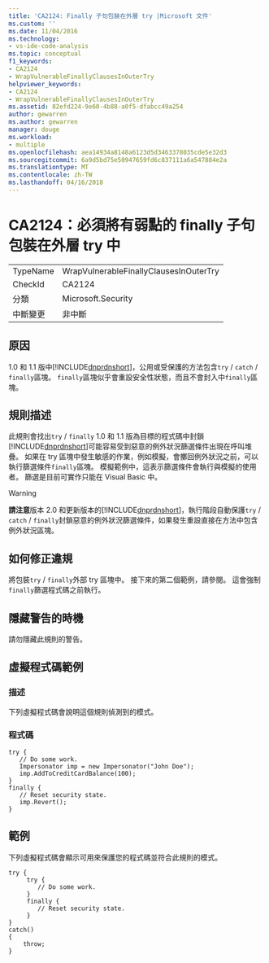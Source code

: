 ```yaml
---
title: 'CA2124: Finally 子句包裝在外層 try |Microsoft 文件'
ms.custom: ''
ms.date: 11/04/2016
ms.technology:
- vs-ide-code-analysis
ms.topic: conceptual
f1_keywords:
- CA2124
- WrapVulnerableFinallyClausesInOuterTry
helpviewer_keywords:
- CA2124
- WrapVulnerableFinallyClausesInOuterTry
ms.assetid: 82efd224-9e60-4b88-a0f5-dfabcc49a254
author: gewarren
ms.author: gewarren
manager: douge
ms.workload:
- multiple
ms.openlocfilehash: aea14934a8148a6123d5d3463378035cde5e32d3
ms.sourcegitcommit: 6a9d5bd75e50947659fd6c837111a6a547884e2a
ms.translationtype: MT
ms.contentlocale: zh-TW
ms.lasthandoff: 04/16/2018
---
```

# <a name="ca2124-wrap-vulnerable-finally-clauses-in-outer-try"></a>CA2124：必須將有弱點的 finally 子句包裝在外層 try 中
|||  
|-|-|  
|TypeName|WrapVulnerableFinallyClausesInOuterTry|  
|CheckId|CA2124|  
|分類|Microsoft.Security|  
|中斷變更|非中斷|  
  
## <a name="cause"></a>原因  
 1.0 和 1.1 版中[!INCLUDE[dnprdnshort](../code-quality/includes/dnprdnshort_md.md)]，公用或受保護的方法包含`try` / `catch` / `finally`區塊。 `finally`區塊似乎會重設安全性狀態，而且不會封入中`finally`區塊。  
  
## <a name="rule-description"></a>規則描述  
 此規則會找出`try` / `finally` 1.0 和 1.1 版為目標的程式碼中封鎖[!INCLUDE[dnprdnshort](../code-quality/includes/dnprdnshort_md.md)]可能容易受到惡意的例外狀況篩選條件出現在呼叫堆疊。 如果在 try 區塊中發生敏感的作業，例如模擬，會擲回例外狀況之前，可以執行篩選條件`finally`區塊。 模擬範例中，這表示篩選條件會執行與模擬的使用者。 篩選是目前可實作只能在 Visual Basic 中。  
  
> [!WARNING]
>  **請注意**版本 2.0 和更新版本的[!INCLUDE[dnprdnshort](../code-quality/includes/dnprdnshort_md.md)]，執行階段自動保護`try` / `catch` /  `finally`封鎖惡意的例外狀況篩選條件，如果發生重設直接在方法中包含例外狀況區塊。  
  
## <a name="how-to-fix-violations"></a>如何修正違規  
 將包裝`try` / `finally`外部 try 區塊中。 接下來的第二個範例，請參閱。 這會強制`finally`篩選程式碼之前執行。  
  
## <a name="when-to-suppress-warnings"></a>隱藏警告的時機  
 請勿隱藏此規則的警告。  
  
## <a name="pseudo-code-example"></a>虛擬程式碼範例  
  
### <a name="description"></a>描述  
 下列虛擬程式碼會說明這個規則偵測到的模式。  
  
### <a name="code"></a>程式碼  
  
```  
try {  
   // Do some work.  
   Impersonator imp = new Impersonator("John Doe");  
   imp.AddToCreditCardBalance(100);  
}  
finally {  
   // Reset security state.  
   imp.Revert();  
}  
```  
  
## <a name="example"></a>範例  
 下列虛擬程式碼會顯示可用來保護您的程式碼並符合此規則的模式。  
  
```  
try {  
     try {  
        // Do some work.  
     }  
     finally {  
        // Reset security state.  
     }  
}  
catch()  
{  
    throw;  
}  
```